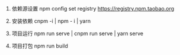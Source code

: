 1. 依赖源设置 npm config set registry https://registry.npm.taobao.org 

2. 安装依赖
  cnpm -i | npm - i | yarn


3. 项目运行
   npm run serve | cnpm run serve | yarn serve

4. 项目打包
   npm run build

  